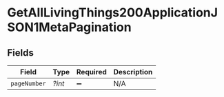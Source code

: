 # GetAllLivingThings200ApplicationJSON1MetaPagination


## Fields

| Field              | Type               | Required           | Description        |
| ------------------ | ------------------ | ------------------ | ------------------ |
| `pageNumber`       | *?int*             | :heavy_minus_sign: | N/A                |